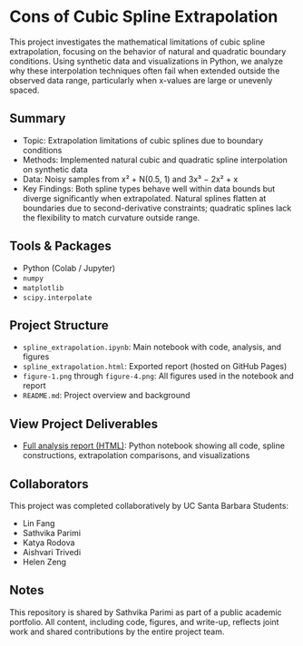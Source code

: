 # Cons of Cubic Spline Extrapolation
This project investigates the mathematical limitations of cubic spline extrapolation, focusing on the behavior of natural and quadratic boundary conditions. Using synthetic data and visualizations in Python, we analyze why these interpolation techniques often fail when extended outside the observed data range, particularly when x-values are large or unevenly spaced.

## Summary
- Topic: Extrapolation limitations of cubic splines due to boundary conditions
- Methods: Implemented natural cubic and quadratic spline interpolation on synthetic data
- Data: Noisy samples from x² + N(0.5, 1) and 3x³ − 2x² + x
- Key Findings: Both spline types behave well within data bounds but diverge significantly when extrapolated. Natural splines flatten at boundaries due to second-derivative constraints; quadratic splines lack the flexibility to match curvature outside range.

## Tools & Packages
- Python (Colab / Jupyter)
- `numpy`
- `matplotlib`
- `scipy.interpolate`

## Project Structure
- `spline_extrapolation.ipynb`: Main notebook with code, analysis, and figures
- `spline_extrapolation.html`: Exported report (hosted on GitHub Pages)
- `figure-1.png` through `figure-4.png`: All figures used in the notebook and report
- `README.md`: Project overview and background

## View Project Deliverables
- [Full analysis report (HTML)](https://sath-parimi.github.io/cubic-spline-extrapolation/cubic_spline_extrapolation_report.html): Python notebook showing all code, spline constructions, extrapolation comparisons, and visualizations

## Collaborators
This project was completed collaboratively by UC Santa Barbara Students:
- Lin Fang  
- Sathvika Parimi  
- Katya Rodova  
- Aishvari Trivedi  
- Helen Zeng

## Notes
This repository is shared by Sathvika Parimi as part of a public academic portfolio. All content, including code, figures, and write-up, reflects joint work and shared contributions by the entire project team.

